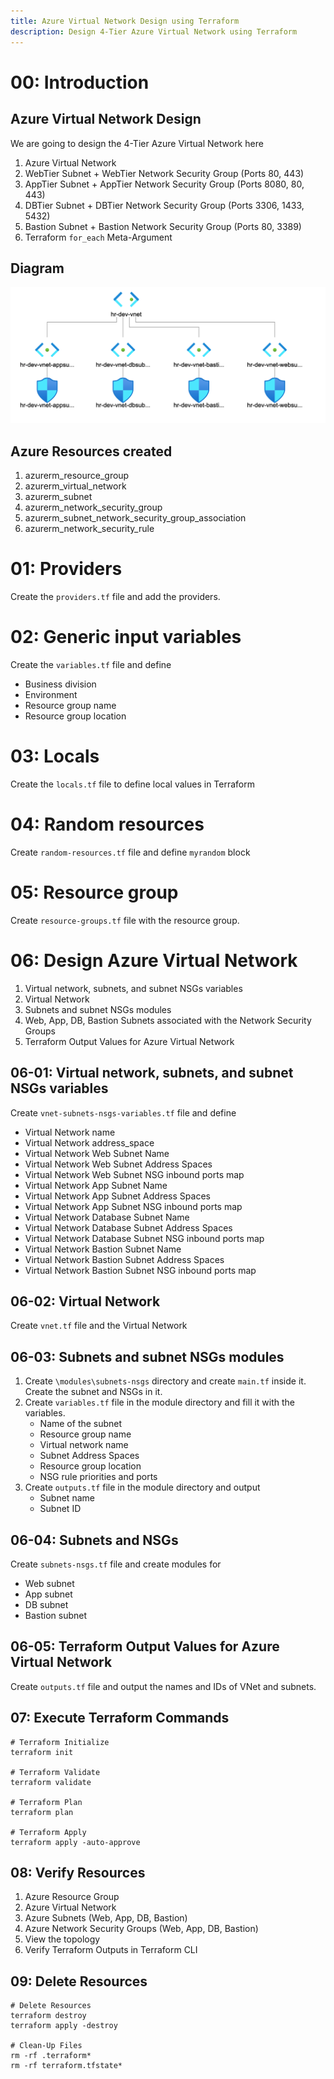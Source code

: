 ```yaml
---
title: Azure Virtual Network Design using Terraform
description: Design 4-Tier Azure Virtual Network using Terraform
---
```


# 00: Introduction
## Azure Virtual Network Design
We are going to design the 4-Tier Azure Virtual Network here
1. Azure Virtual Network
1. WebTier Subnet + WebTier Network Security Group (Ports 80, 443)
1. AppTier Subnet + AppTier Network Security Group (Ports 8080, 80, 443)
1. DBTier Subnet + DBTier Network Security Group  (Ports 3306, 1433, 5432)
1. Bastion Subnet + Bastion Network Security Group (Ports 80, 3389)
1. Terraform `for_each` Meta-Argument
## Diagram
![image](/media/diagram.png)
## Azure Resources created
1. azurerm_resource_group
1. azurerm_virtual_network
1. azurerm_subnet
1. azurerm_network_security_group
1. azurerm_subnet_network_security_group_association
1. azurerm_network_security_rule

# 01: Providers
Create the `providers.tf` file and add the providers.

# 02: Generic input variables
Create the `variables.tf` file and define
- Business division
- Environment
- Resource group name
- Resource group location

# 03: Locals
Create the `locals.tf` file to define local values in Terraform

# 04: Random resources
Create `random-resources.tf` file and define `myrandom` block

# 05: Resource group
Create `resource-groups.tf` file with the resource group.

# 06: Design Azure Virtual Network
1. Virtual network, subnets, and subnet NSGs variables
1. Virtual Network
1. Subnets and subnet NSGs modules
1. Web, App, DB, Bastion Subnets associated with the Network Security Groups
1. Terraform Output Values for Azure Virtual Network

## 06-01: Virtual network, subnets, and subnet NSGs variables
Create `vnet-subnets-nsgs-variables.tf` file and define
- Virtual Network name
- Virtual Network address_space
- Virtual Network Web Subnet Name
- Virtual Network Web Subnet Address Spaces
- Virtual Network Web Subnet NSG inbound ports map
- Virtual Network App Subnet Name
- Virtual Network App Subnet Address Spaces
- Virtual Network App Subnet NSG inbound ports map
- Virtual Network Database Subnet Name
- Virtual Network Database Subnet Address Spaces
- Virtual Network Database Subnet NSG inbound ports map
- Virtual Network Bastion Subnet Name
- Virtual Network Bastion Subnet Address Spaces
- Virtual Network Bastion Subnet NSG inbound ports map

## 06-02: Virtual Network
Create `vnet.tf` file and the Virtual Network

## 06-03: Subnets and subnet NSGs modules
1. Create `\modules\subnets-nsgs` directory and create `main.tf` inside it. Create the subnet and NSGs in it.
1. Create `variables.tf` file in the module directory and fill it with the variables.
	- Name of the subnet
	- Resource group name
	- Virtual network name
	- Subnet Address Spaces
	- Resource group location
	- NSG rule priorities and ports
1. Create `outputs.tf` file in the module directory and output
	- Subnet name
	- Subnet ID

## 06-04: Subnets and NSGs
Create `subnets-nsgs.tf` file and create modules for
- Web subnet
- App subnet
- DB subnet
- Bastion subnet


## 06-05: Terraform Output Values for Azure Virtual Network
Create `outputs.tf` file and output the names and IDs of VNet and subnets.

## 07: Execute Terraform Commands
```t
# Terraform Initialize
terraform init

# Terraform Validate
terraform validate

# Terraform Plan
terraform plan

# Terraform Apply
terraform apply -auto-approve
```

## 08: Verify Resources
1. Azure Resource Group
2. Azure Virtual Network
3. Azure Subnets (Web, App, DB, Bastion)
4. Azure Network Security Groups (Web, App, DB, Bastion)
5. View the topology
6. Verify Terraform Outputs in Terraform CLI

## 09: Delete Resources
```t
# Delete Resources
terraform destroy
terraform apply -destroy

# Clean-Up Files
rm -rf .terraform*
rm -rf terraform.tfstate*
```